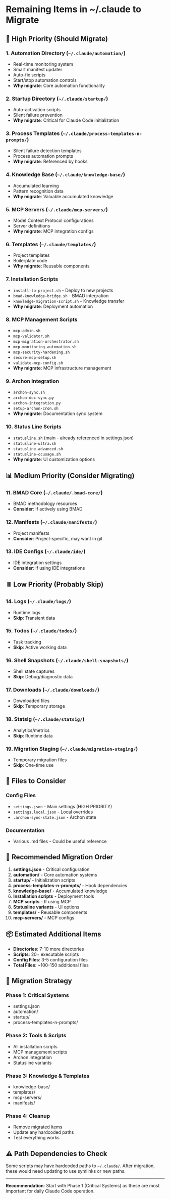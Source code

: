 # Remaining Items in ~/.claude to Migrate

## 🚀 High Priority (Should Migrate)

### 1. **Automation Directory** (`~/.claude/automation/`)
- Real-time monitoring system
- Smart manifest updater
- Auto-fix scripts
- Start/stop automation controls
- **Why migrate**: Core automation functionality

### 2. **Startup Directory** (`~/.claude/startup/`)
- Auto-activation scripts
- Silent failure prevention
- **Why migrate**: Critical for Claude Code initialization

### 3. **Process Templates** (`~/.claude/process-templates-n-prompts/`)
- Silent failure detection templates
- Process automation prompts
- **Why migrate**: Referenced by hooks

### 4. **Knowledge Base** (`~/.claude/knowledge-base/`)
- Accumulated learning
- Pattern recognition data
- **Why migrate**: Valuable accumulated knowledge

### 5. **MCP Servers** (`~/.claude/mcp-servers/`)
- Model Context Protocol configurations
- Server definitions
- **Why migrate**: MCP integration configs

### 6. **Templates** (`~/.claude/templates/`)
- Project templates
- Boilerplate code
- **Why migrate**: Reusable components

### 7. **Installation Scripts**
- `install-to-project.sh` - Deploy to new projects
- `bmad-knowledge-bridge.sh` - BMAD integration
- `knowledge-migration-script.sh` - Knowledge transfer
- **Why migrate**: Deployment automation

### 8. **MCP Management Scripts**
- `mcp-admin.sh`
- `mcp-validator.sh`
- `mcp-migration-orchestrator.sh`
- `mcp-monitoring-automation.sh`
- `mcp-security-hardening.sh`
- `secure-mcp-setup.sh`
- `validate-mcp-config.sh`
- **Why migrate**: MCP infrastructure management

### 9. **Archon Integration**
- `archon-sync.sh`
- `archon-doc-sync.py`
- `archon-integration.py`
- `setup-archon-cron.sh`
- **Why migrate**: Documentation sync system

### 10. **Status Line Scripts**
- `statusline.sh` (main - already referenced in settings.json)
- `statusline-ultra.sh`
- `statusline-advanced.sh`
- `statusline-ccusage.sh`
- **Why migrate**: UI customization options

## 📊 Medium Priority (Consider Migrating)

### 11. **BMAD Core** (`~/.claude/.bmad-core/`)
- BMAD methodology resources
- **Consider**: If actively using BMAD

### 12. **Manifests** (`~/.claude/manifests/`)
- Project manifests
- **Consider**: Project-specific, may want in git

### 13. **IDE Configs** (`~/.claude/ide/`)
- IDE integration settings
- **Consider**: If using IDE integrations

## ⏸️ Low Priority (Probably Skip)

### 14. **Logs** (`~/.claude/logs/`)
- Runtime logs
- **Skip**: Transient data

### 15. **Todos** (`~/.claude/todos/`)
- Task tracking
- **Skip**: Active working data

### 16. **Shell Snapshots** (`~/.claude/shell-snapshots/`)
- Shell state captures
- **Skip**: Debug/diagnostic data

### 17. **Downloads** (`~/.claude/downloads/`)
- Downloaded files
- **Skip**: Temporary storage

### 18. **Statsig** (`~/.claude/statsig/`)
- Analytics/metrics
- **Skip**: Runtime data

### 19. **Migration Staging** (`~/.claude/migration-staging/`)
- Temporary migration files
- **Skip**: One-time use

## 📝 Files to Consider

### Config Files
- `settings.json` - Main settings (HIGH PRIORITY)
- `settings.local.json` - Local overrides
- `.archon-sync-state.json` - Archon state

### Documentation
- Various .md files - Could be useful reference

## 🎯 Recommended Migration Order

1. **settings.json** - Critical configuration
2. **automation/** - Core automation systems
3. **startup/** - Initialization scripts
4. **process-templates-n-prompts/** - Hook dependencies
5. **knowledge-base/** - Accumulated knowledge
6. **Installation scripts** - Deployment tools
7. **MCP scripts** - If using MCP
8. **Statusline variants** - UI options
9. **templates/** - Reusable components
10. **mcp-servers/** - MCP configs

## 📦 Estimated Additional Items

- **Directories**: 7-10 more directories
- **Scripts**: 20+ executable scripts
- **Config Files**: 3-5 configuration files
- **Total Files**: ~100-150 additional files

## 🔧 Migration Strategy

### Phase 1: Critical Systems
- settings.json
- automation/
- startup/
- process-templates-n-prompts/

### Phase 2: Tools & Scripts
- All installation scripts
- MCP management scripts
- Archon integration
- Statusline variants

### Phase 3: Knowledge & Templates
- knowledge-base/
- templates/
- mcp-servers/
- manifests/

### Phase 4: Cleanup
- Remove migrated items
- Update any hardcoded paths
- Test everything works

## ⚠️ Path Dependencies to Check

Some scripts may have hardcoded paths to `~/.claude/`. After migration, these would need updating to use symlinks or new paths.

---

**Recommendation**: Start with Phase 1 (Critical Systems) as these are most important for daily Claude Code operation.